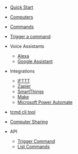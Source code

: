 <!-- docs/_sidebar.md -->

* [Quick Start](pt/QuickStart.md)

* [Computers](pt/Computers.md)
* [Commands](pt/Commands.md)
* [Trigger a command](pt/TriggerCommands.md)
* Voice Assistants
  * [Alexa](pt/Alexa.md)
  * [Google Assistant](pt/SmartHomeGoogle.md)
* Integrations
  * [IFTTT](pt/IFTTT.md)
  * [Zapier](pt/Zapier.md)
  * [SmartThings](pt/SmartThings.md)
  * [Make](pt/Make.md)
  * [Microsoft Power Automate](pt/MSPowerAutomate.md)
* [tcmd cli tool](pt/tcmdCLI.md)
* [Computer Sharing](pt/ComputerSharing.md)
* API
  * [Trigger Command](pt/API/TriggerCommand.md)
  * [List Commands](pt/API/ListCommands.md)